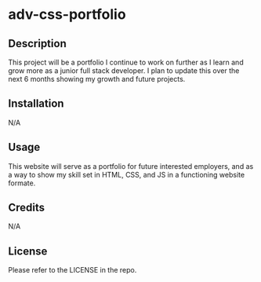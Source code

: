 # adv-css-portfolio

## Description

This project will be a portfolio I continue to work on further as I learn and grow more as a junior full stack developer. I plan to update this over the next 6 months showing my growth and future projects.

## Installation

N/A

## Usage

This website will serve as a portfolio for future interested employers, and as a way to show my skill set in HTML, CSS, and JS in a functioning website formate.

## Credits

N/A

## License

Please refer to the LICENSE in the repo.

